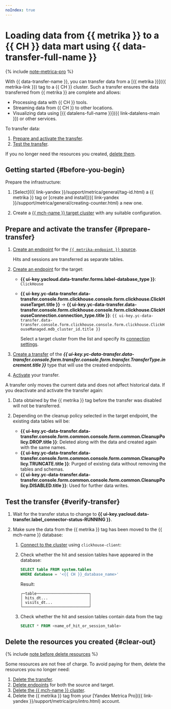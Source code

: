 ```yaml
---
noIndex: true
---
```


# Loading data from {{ metrika }} to a {{ CH }} data mart using {{ data-transfer-full-name }}


{% include [note-metrica-pro](../../_includes/data-transfer/note-metrica-pro.md) %}

With {{ data-transfer-name }}, you can transfer data from a [{{ metrika }}]({{ metrika-link }}) tag to a {{ CH }} cluster. Such a transfer ensures the data transferred from {{ metrika }} are complete and allows:

* Processing data with {{ CH }} tools.
* Streaming data from {{ CH }} to other locations.
* Visualizing data using [{{ datalens-full-name }}]({{ link-datalens-main }}) or other services.

To transfer data:

1. [Prepare and activate the transfer](#prepare-transfer).
1. [Test the transfer](#verify-transfer).

If you no longer need the resources you created, [delete them](#clear-out).

## Getting started {#before-you-begin}

Prepare the infrastructure:

1. [Select]({{ link-yandex }}/support/metrica/general/tag-id.html) a {{ metrika }} tag or [create and install]({{ link-yandex }}/support/metrica/general/creating-counter.html) a new one.

1. Create a [{{ mch-name }} target cluster](../../managed-clickhouse/operations/cluster-create.md) with any suitable configuration.

## Prepare and activate the transfer {#prepare-transfer}

1. [Create an endpoint](../../data-transfer/operations/endpoint/index.md#create) for the [`{{ metrika-endpoint }}` source](../../data-transfer/operations/endpoint/source/metrika.md).

   Hits and sessions are transferred as separate tables.

1. [Create an endpoint](../../data-transfer/operations/endpoint/index.md#create) for the target:

   * **{{ ui-key.yacloud.data-transfer.forms.label-database_type }}**: `ClickHouse`
   * **{{ ui-key.yc-data-transfer.data-transfer.console.form.clickhouse.console.form.clickhouse.ClickHouseTarget.title }}** → **{{ ui-key.yc-data-transfer.data-transfer.console.form.clickhouse.console.form.clickhouse.ClickHouseConnection.connection_type.title }}**: `{{ ui-key.yc-data-transfer.data-transfer.console.form.clickhouse.console.form.clickhouse.ClickHouseManaged.mdb_cluster_id.title }}`

      Select a target cluster from the list and specify its [connection settings](../../data-transfer/operations/endpoint/target/clickhouse.md).

1. [Create a transfer](../../data-transfer/operations/transfer.md#create) of the **_{{ ui-key.yc-data-transfer.data-transfer.console.form.transfer.console.form.transfer.TransferType.increment.title }}_** type that will use the created endpoints.
1. [Activate](../../data-transfer/operations/transfer.md#activate) your transfer.

A transfer only moves the current data and does not affect historical data. If you deactivate and activate the transfer again:

1. Data obtained by the {{ metrika }} tag before the transfer was disabled will not be transferred.
1. Depending on the cleanup policy selected in the target endpoint, the existing data tables will be:

   * **{{ ui-key.yc-data-transfer.data-transfer.console.form.common.console.form.common.CleanupPolicy.DROP.title }}**: Deleted along with the data and created again with the same names.
   * **{{ ui-key.yc-data-transfer.data-transfer.console.form.common.console.form.common.CleanupPolicy.TRUNCATE.title }}**: Purged of existing data without removing the tables and schemas.
   * **{{ ui-key.yc-data-transfer.data-transfer.console.form.common.console.form.common.CleanupPolicy.DISABLED.title }}**: Used for further data writes.

## Test the transfer {#verify-transfer}

1. Wait for the transfer status to change to **{{ ui-key.yacloud.data-transfer.label_connector-status-RUNNING }}**.

1. Make sure the data from the {{ metrika }} tag has been moved to the {{ mch-name }} database:

   1. [Connect to the cluster](../../managed-clickhouse/operations/connect/clients.md#clickhouse-client) using `clickhouse-client`:

   1. Check whether the hit and session tables have appeared in the database:

      ```sql
      SELECT table FROM system.tables
      WHERE database = '<{{ CH }}_database_name>'
      ```

      Result:

      ```text
      ┌─table───────────────────────┐
      │ hits_dt...                  │
      │ visits_dt...                │
      └─────────────────────────────┘
      ```

   1. Check whether the hit and session tables contain data from the tag:

      ```sql
      SELECT * FROM <name_of_hit_or_session_table>
      ```

## Delete the resources you created {#clear-out}

{% include [note before delete resources](../../_includes/mdb/note-before-delete-resources.md) %}

Some resources are not free of charge. To avoid paying for them, delete the resources you no longer need:

1. [Delete the transfer](../../data-transfer/operations/transfer.md#delete-transfer).
1. [Delete endpoints](../../data-transfer/operations/endpoint/index.md#delete) for both the source and target.
1. [Delete the {{ mch-name }} cluster](../../managed-clickhouse/operations/cluster-delete.md).
1. Delete the {{ metrika }} tag from your [Yandex Metrica Pro]({{ link-yandex }}/support/metrica/pro/intro.html) account.
